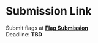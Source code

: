 # Submission Link
Submit flags at **[Flag Submission](https://docs.google.com/forms/d/e/1FAIpQLSdGx0MVwgaMPwnHpdHeA7duT34bAsK-raV6mhdS1SVgo57Tvg/viewform?usp=header)** <br>
Deadline: **TBD**
